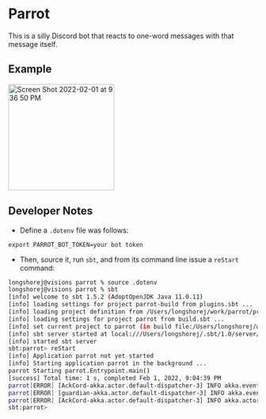 # Parrot

This is a silly Discord bot that reacts to one-word messages with that message itself.

## Example

<img width="214" alt="Screen Shot 2022-02-01 at 9 36 50 PM" src="https://user-images.githubusercontent.com/515201/152089447-30c05444-c359-4838-8f1c-180f94908dc6.png">

## Developer Notes

* Define a `.dotenv` file was follows:

```
export PARROT_BOT_TOKEN=your bot token
```

* Then, source it, run `sbt`, and from its command line issue a `reStart` command:

```bash
longshorej@visions parrot % source .dotenv
longshorej@visions parrot % sbt
[info] welcome to sbt 1.5.2 (AdoptOpenJDK Java 11.0.11)
[info] loading settings for project parrot-build from plugins.sbt ...
[info] loading project definition from /Users/longshorej/work/parrot/project
[info] loading settings for project parrot from build.sbt ...
[info] set current project to parrot (in build file:/Users/longshorej/work/parrot/)
[info] sbt server started at local:///Users/longshorej/.sbt/1.0/server/88e0ee16f07496fca839/sock
[info] started sbt server
sbt:parrot> reStart
[info] Application parrot not yet started
[info] Starting application parrot in the background ...
parrot Starting parrot.Entrypoint.main()
[success] Total time: 1 s, completed Feb 1, 2022, 9:04:39 PM
parrot[ERROR] [AckCord-akka.actor.default-dispatcher-3] INFO akka.event.slf4j.Slf4jLogger - Slf4jLogger started
parrot[ERROR] [guardian-akka.actor.default-dispatcher-3] INFO akka.event.slf4j.Slf4jLogger - Slf4jLogger started
parrot[ERROR] [AckCord-akka.actor.default-dispatcher-3] INFO akka.actor.ActorSystemImpl - Got WS gateway: wss://gateway.discord.gg
sbt:parrot> 
```
